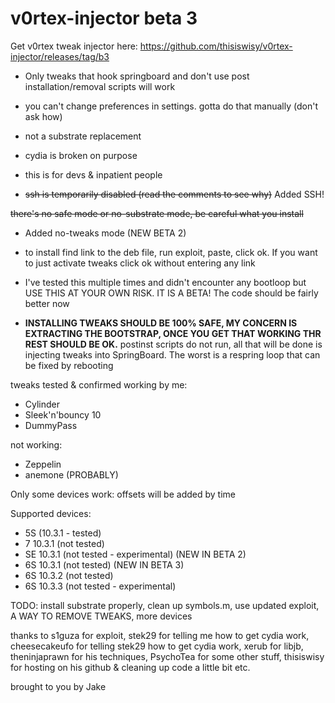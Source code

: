 # v0rtex-injector beta 3

Get v0rtex tweak injector here: https://github.com/thisiswisy/v0rtex-injector/releases/tag/b3

- Only tweaks that hook springboard and don't use post installation/removal scripts will work

- you can't change preferences in settings. gotta do that manually (don't ask how)

- not a substrate replacement

- cydia is broken on purpose

- this is for devs & inpatient people

- ~~ssh is temporarily disabled (read the comments to see why)~~ Added SSH!

~~there's no safe mode or no-substrate mode, be careful what you install~~
- Added no-tweaks mode (NEW BETA 2) 

- to install find link to the deb file, run exploit, paste, click ok. If you want to just activate tweaks click ok without entering any link

- I've tested this multiple times and didn't encounter any bootloop but USE THIS AT YOUR OWN RISK. IT IS A BETA! The code should be fairly better now

- **INSTALLING TWEAKS SHOULD BE 100% SAFE, MY CONCERN IS EXTRACTING THE BOOTSTRAP, ONCE YOU GET THAT WORKING THR REST SHOULD BE OK.** postinst scripts do not run, all that will be done is injecting tweaks into SpringBoard. The worst is a respring loop that can be fixed by rebooting 

tweaks tested & confirmed working by me:

- Cylinder
- Sleek'n'bouncy 10
- DummyPass

not working:

- Zeppelin 
- anemone (PROBABLY)

Only some devices work: offsets will be added by time

Supported devices:

- 5S (10.3.1 - tested)
- 7 10.3.1 (not tested)
- SE 10.3.1 (not tested - experimental) (NEW IN BETA 2)
- 6S 10.3.1 (not tested) (NEW IN BETA 3)
- 6S 10.3.2 (not tested)
- 6S 10.3.3 (not tested - experimental)

TODO: install substrate properly, clean up symbols.m, use updated exploit, A WAY TO REMOVE TWEAKS, more devices

thanks to s1guza for exploit, stek29 for telling me how to get cydia work, cheesecakeufo for telling stek29 how to get cydia work, xerub for libjb, theninjaprawn for his techniques, PsychoTea for some other stuff, thisiswisy for hosting on his github & cleaning up code a little bit etc.

brought to you by Jake
